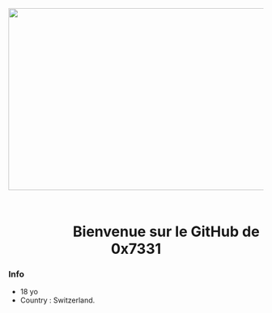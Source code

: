 <p>&nbsp;</p>
<p>&nbsp;</p>
<h2 style="text-align: center;"><strong><img src="https://cdn.discordapp.com/attachments/738422723507650690/741308815659630703/Screen_Shot_2020_02_28_at_9.png" alt="" width="720" height="360" />&nbsp; </strong></h2>
<h1 style="text-align: center;"><strong>&nbsp;&nbsp;&nbsp;&nbsp;&nbsp;&nbsp;&nbsp;&nbsp;&nbsp;&nbsp;&nbsp;&nbsp;&nbsp;&nbsp;&nbsp;&nbsp;&nbsp Bienvenue sur le GitHub de 0x7331</strong></h1>

### Info
- 18 yo
- Country : Switzerland.
